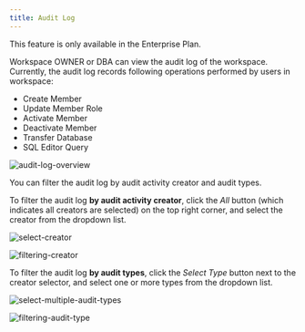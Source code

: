 ```yaml
---
title: Audit Log
---
```


<HintBlock type="info">

This feature is only available in the Enterprise Plan.

</HintBlock>

Workspace OWNER or DBA can view the audit log of the workspace. Currently, the audit log records following operations performed by users in workspace:

- Create Member
- Update Member Role
- Activate Member
- Deactivate Member
- Transfer Database
- SQL Editor Query

![audit-log-overview](/content/docs/administration/audit-log/audit-log-overview.webp)

You can filter the audit log by audit activity creator and audit types.

To filter the audit log **by audit activity creator**, click the _All_ button (which indicates all creators are selected) on the top right corner, and select the creator from the dropdown list.

![select-creator](/content/docs/administration/audit-log/select-creator.webp)

![filtering-creator](/content/docs/administration/audit-log/filtering-creator.webp)

To filter the audit log **by audit types**, click the _Select Type_ button next to the creator selector, and select one or more types from the dropdown list.

![select-multiple-audit-types](/content/docs/administration/audit-log/select-multiple-audit-types.webp)

![filtering-audit-type](/content/docs/administration/audit-log/filtering-audit-type.webp)
